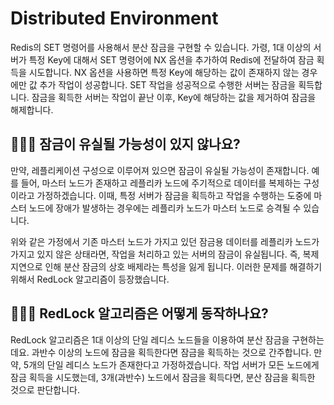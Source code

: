 # Distributed Environment

Redis의 SET 명령어를 사용해서 분산 잠금을 구현할 수 있습니다. 가령, 1대 이상의 서버가 특정 Key에 대해서 SET 명령어에 NX 옵션을 추가하여 Redis에 전달하여 잠금 획득을 시도합니다. NX 옵션을 사용하면 특정 Key에 해당하는 값이 존재하지 않는 경우에만 값 추가 작업이 성공합니다. SET 작업을 성공적으로 수행한 서버는 잠금을 획득합니다. 잠금을 획득한 서버는 작업이 끝난 이후, Key에 해당하는 값을 제거하여 잠금을 해제합니다.

## 🤷🏻‍♂️ 잠금이 유실될 가능성이 있지 않나요?

만약, 레플리케이션 구성으로 이루어져 있으면 잠금이 유실될 가능성이 존재합니다. 예를 들어, 마스터 노드가 존재하고 레플리카 노드에 주기적으로 데이터를 복제하는 구성이라고 가정하겠습니다. 이때, 특정 서버가 잠금을 획득하고 작업을 수행하는 도중에 마스터 노드에 장애가 발생하는 경우에는 레플리카 노드가 마스터 노드로 승격될 수 있습니다.

위와 같은 가정에서 기존 마스터 노드가 가지고 있던 잠금용 데이터를 레플리카 노드가 가지고 있지 않은 상태라면, 작업을 처리하고 있는 서버의 잠금이 유실됩니다. 즉, 복제 지연으로 인해 분산 잠금의 상호 배제라는 특성을 잃게 됩니다. 이러한 문제를 해결하기 위해서 RedLock 알고리즘이 등장했습니다.

## 🤷🏻‍♂️ RedLock 알고리즘은 어떻게 동작하나요?

RedLock 알고리즘은 1대 이상의 단일 레디스 노드들을 이용하여 분산 잠금을 구현하는데요. 과반수 이상의 노드에 잠금을 획득한다면 잠금을 획득하는 것으로 간주합니다. 만약, 5개의 단일 레디스 노드가 존재한다고 가정하겠습니다. 작업 서버가 모든 노드에게 잠금 획득을 시도했는데, 3개(과반수) 노드에서 잠금을 획득다면, 분산 잠금을 획득한 것으로 판단합니다.